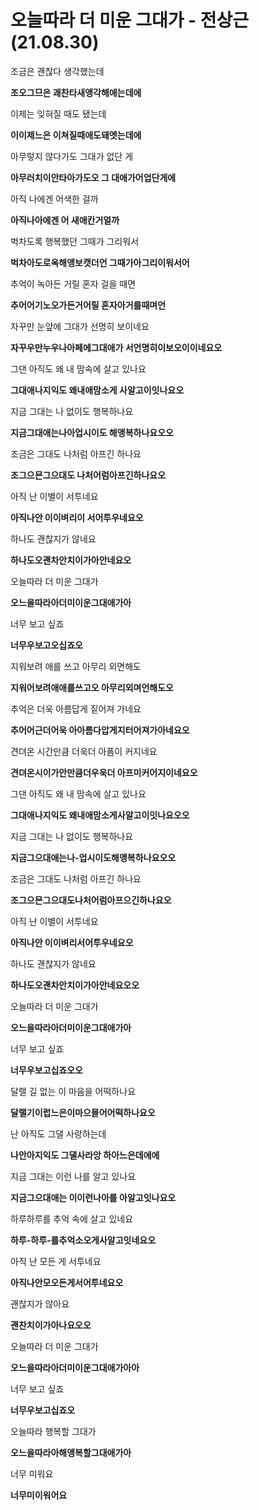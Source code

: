 # 오늘따라 더 미운 그대가 - 전상근(21.08.30)

조금은 괜찮다 생각했는데

**조오그므은 괘찬타새앵각해애는데에**

이제는 잊혀질 때도 됐는데

**이이제느은 이쳐질때애도돼엣는데에**

아무렇지 않다가도 그대가 없단 게

**아무러치이안타아가도오 그 대애가어업단게에**

아직 나에겐 어색한 걸까

**아직나아에겐 어 새애칸거얼까**

벅차도록 행복했던 그때가 그리워서

**벅차아도로옥해앵보캣더언 그때가아그리이워서어**

추억이 녹아든 거릴 혼자 걸을 때면

**추어어기노오가든거어릴 혼자아거를때며언**

자꾸만 눈앞에 그대가 선명히 보이네요

**자꾸우만누우나아페에그대애가 서언명히이보오이이네요오**

그댄 아직도 왜 내 맘속에 살고 있나요

**그대애나지익도 왜내애맘소게 사알고이잇나요오**

지금 그대는 나 없이도 행복하나요

**지금그대애는나아업시이도 해앵복하나요오오**

조금은 그대도 나처럼 아프긴 하나요

**조그으믄그으대도 나처어럼아프긴하나요오**

아직 난 이별이 서투네요

**아직나안 이이벼리이 서어투우네요오**

하나도 괜찮지가 않네요

**하나도오괜차안치이가아안네요오**

오늘따라 더 미운 그대가

**오느을따라아더미이운그대애가아**

너무 보고 싶죠

**너무우보고오십죠오**

지워보려 애를 쓰고 아무리 외면해도

**지워어보려애애를쓰고오 아무리외며언해도오**

추억은 더욱 아름답게 짙어져 가네요

**추어어근더어욱 아아름다압게지터어져가아네요오**

견뎌온 시간만큼 더욱더 아픔이 커지네요

**견뎌온시이가안만큼더우욱더 아프미커어지이네요오**

그댄 아직도 왜 내 맘속에 살고 있나요

**그대애나지익도 왜내애맘소게사알고이잇나요오오**

지금 그대는 나 없이도 행복하나요

**지금그으대애는나-업시이도해앵복하나요오오**

조금은 그대도 나처럼 아프긴 하나요

**조그으믄그으대도나처어럼아프으긴하나요오**

아직 난 이별이 서투네요

**아직나안 이이벼리서어투우네요오**

하나도 괜찮지가 않네요

**하나도오괜차안치이가아안네요오오**

오늘따라 더 미운 그대가

**오느을따라아더미이운그대애가아**

너무 보고 싶죠

**너무우보고십죠오오**

달랠 길 없는 이 마음을 어떡하나요

**달랠기이럽느은이마으믈어어떡하나요오**

난 아직도 그댈 사랑하는데

**나안아지익도 그댈사라앙 하아느은데에에**

지금 그대는 이런 나를 알고 있나요

**지금그으대애는 이이런나아를 아알고잇나요오**

하루하루를 추억 속에 살고 있네요

**하루-하루-를추억소오게사알고잇네요오**

아직 난 모든 게 서투네요

**아직나안모오든게서어투네요오**

괜찮지가 않아요

**괜찬치이가아나요오오**

오늘따라 더 미운 그대가

**오느을따라아더미이운그대애가아아**

너무 보고 싶죠

**너무우보고십죠오**

오늘따라 행복할 그대가

**오느을따라아해앵복할그대애가아**

너무 미워요

**너무미이워어요**